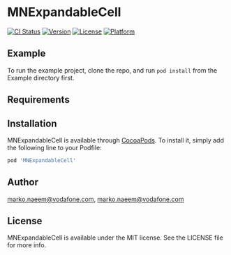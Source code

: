 # MNExpandableCell

[![CI Status](https://img.shields.io/travis/marko.naeem@vodafone.com/MNExpandableCell.svg?style=flat)](https://travis-ci.org/marko.naeem@vodafone.com/MNExpandableCell)
[![Version](https://img.shields.io/cocoapods/v/MNExpandableCell.svg?style=flat)](https://cocoapods.org/pods/MNExpandableCell)
[![License](https://img.shields.io/cocoapods/l/MNExpandableCell.svg?style=flat)](https://cocoapods.org/pods/MNExpandableCell)
[![Platform](https://img.shields.io/cocoapods/p/MNExpandableCell.svg?style=flat)](https://cocoapods.org/pods/MNExpandableCell)

## Example

To run the example project, clone the repo, and run `pod install` from the Example directory first.

## Requirements

## Installation

MNExpandableCell is available through [CocoaPods](https://cocoapods.org). To install
it, simply add the following line to your Podfile:

```ruby
pod 'MNExpandableCell'
```

## Author

marko.naeem@vodafone.com, marko.naeem@vodafone.com

## License

MNExpandableCell is available under the MIT license. See the LICENSE file for more info.
